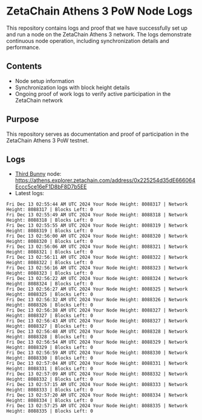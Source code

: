 # ZetaChain Athens 3 PoW Node Logs
This repository contains logs and proof that we have successfully set up and run a node on the ZetaChain Athens 3 network. The logs demonstrate continuous node operation, including synchronization details and performance.

## Contents
- Node setup information
- Synchronization logs with block height details
- Ongoing proof of work logs to verify active participation in the ZetaChain network

## Purpose
This repository serves as documentation and proof of participation in the ZetaChain Athens 3 PoW testnet.

## Logs

- [Third Bunny](https://thirdbunny.xyz/) node: https://athens.explorer.zetachain.com/address/0x225254d35dE666064Eccc5ce16eF1D8bF8D7b5EE
- Latest logs:
```
Fri Dec 13 02:55:44 AM UTC 2024 Your Node Height: 8088317 | Network Height: 8088317 | Blocks Left: 0
Fri Dec 13 02:55:49 AM UTC 2024 Your Node Height: 8088318 | Network Height: 8088318 | Blocks Left: 0
Fri Dec 13 02:55:55 AM UTC 2024 Your Node Height: 8088319 | Network Height: 8088319 | Blocks Left: 0
Fri Dec 13 02:56:00 AM UTC 2024 Your Node Height: 8088320 | Network Height: 8088320 | Blocks Left: 0
Fri Dec 13 02:56:06 AM UTC 2024 Your Node Height: 8088321 | Network Height: 8088321 | Blocks Left: 0
Fri Dec 13 02:56:11 AM UTC 2024 Your Node Height: 8088322 | Network Height: 8088322 | Blocks Left: 0
Fri Dec 13 02:56:16 AM UTC 2024 Your Node Height: 8088323 | Network Height: 8088323 | Blocks Left: 0
Fri Dec 13 02:56:22 AM UTC 2024 Your Node Height: 8088324 | Network Height: 8088324 | Blocks Left: 0
Fri Dec 13 02:56:27 AM UTC 2024 Your Node Height: 8088325 | Network Height: 8088325 | Blocks Left: 0
Fri Dec 13 02:56:32 AM UTC 2024 Your Node Height: 8088326 | Network Height: 8088326 | Blocks Left: 0
Fri Dec 13 02:56:38 AM UTC 2024 Your Node Height: 8088327 | Network Height: 8088327 | Blocks Left: 0
Fri Dec 13 02:56:43 AM UTC 2024 Your Node Height: 8088327 | Network Height: 8088327 | Blocks Left: 0
Fri Dec 13 02:56:48 AM UTC 2024 Your Node Height: 8088328 | Network Height: 8088328 | Blocks Left: 0
Fri Dec 13 02:56:54 AM UTC 2024 Your Node Height: 8088329 | Network Height: 8088329 | Blocks Left: 0
Fri Dec 13 02:56:59 AM UTC 2024 Your Node Height: 8088330 | Network Height: 8088330 | Blocks Left: 0
Fri Dec 13 02:57:04 AM UTC 2024 Your Node Height: 8088331 | Network Height: 8088331 | Blocks Left: 0
Fri Dec 13 02:57:09 AM UTC 2024 Your Node Height: 8088332 | Network Height: 8088332 | Blocks Left: 0
Fri Dec 13 02:57:15 AM UTC 2024 Your Node Height: 8088333 | Network Height: 8088333 | Blocks Left: 0
Fri Dec 13 02:57:20 AM UTC 2024 Your Node Height: 8088334 | Network Height: 8088334 | Blocks Left: 0
Fri Dec 13 02:57:25 AM UTC 2024 Your Node Height: 8088335 | Network Height: 8088335 | Blocks Left: 0
```
